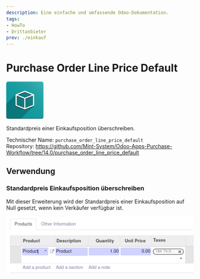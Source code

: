 ```yaml
---
description: Eine einfache und umfassende Odoo-Dokumentation.
tags:
- HowTo
- Drittanbieter
prev: ./einkauf
---
```

# Purchase Order Line Price Default
![icon_oms_box](assets/icon_oms_box.png)

Standardpreis einer Einkaufsposition überschreiben.

Technischer Name: `purchase_order_line_price_default`\
Repository: <https://github.com/Mint-System/Odoo-Apps-Purchase-Workflow/tree/14.0/purchase_order_line_price_default>

## Verwendung

### Standardpreis Einkaufsposition überschreiben

Mit dieser Erweiterung wird der Standardpreis einer Einkaufsposition auf Null gesetzt, wenn kein Verkäufer verfügbar ist.

![](assets/Purchase%20Order%20Line%20Price%20Default.png)